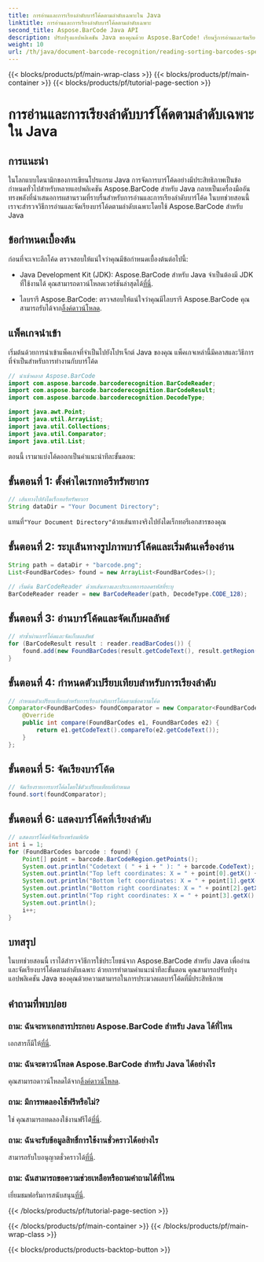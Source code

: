 ```yaml
---
title: การอ่านและการเรียงลำดับบาร์โค้ดตามลำดับเฉพาะใน Java
linktitle: การอ่านและการเรียงลำดับบาร์โค้ดตามลำดับเฉพาะ
second_title: Aspose.BarCode Java API
description: ปรับปรุงแอปพลิเคชัน Java ของคุณด้วย Aspose.BarCode! เรียนรู้การอ่านและจัดเรียงบาร์โค้ดอย่างมีประสิทธิภาพ ปฏิบัติตามคำแนะนำทีละขั้นตอนของเราเพื่อการบูรณาการที่ราบรื่น
weight: 10
url: /th/java/document-barcode-recognition/reading-sorting-barcodes-specific-order/
---
```


{{< blocks/products/pf/main-wrap-class >}}
{{< blocks/products/pf/main-container >}}
{{< blocks/products/pf/tutorial-page-section >}}

# การอ่านและการเรียงลำดับบาร์โค้ดตามลำดับเฉพาะใน Java


## การแนะนำ

ในโลกแบบไดนามิกของการเขียนโปรแกรม Java การจัดการบาร์โค้ดอย่างมีประสิทธิภาพเป็นข้อกำหนดทั่วไปสำหรับหลายแอปพลิเคชัน Aspose.BarCode สำหรับ Java กลายเป็นเครื่องมืออันทรงพลังที่นำเสนอการผสานรวมที่ราบรื่นสำหรับการอ่านและการเรียงลำดับบาร์โค้ด ในบทช่วยสอนนี้ เราจะสำรวจวิธีการอ่านและจัดเรียงบาร์โค้ดตามลำดับเฉพาะโดยใช้ Aspose.BarCode สำหรับ Java

## ข้อกำหนดเบื้องต้น

ก่อนที่จะเจาะลึกโค้ด ตรวจสอบให้แน่ใจว่าคุณมีข้อกำหนดเบื้องต้นต่อไปนี้:

-  Java Development Kit (JDK): Aspose.BarCode สำหรับ Java จำเป็นต้องมี JDK ที่ใช้งานได้ คุณสามารถดาวน์โหลดเวอร์ชันล่าสุดได้[ที่นี่](https://www.oracle.com/java/technologies/javase-downloads.html).

-  ไลบรารี Aspose.BarCode: ตรวจสอบให้แน่ใจว่าคุณมีไลบรารี Aspose.BarCode คุณสามารถรับได้จาก[ลิ้งค์ดาวน์โหลด](https://releases.aspose.com/barcode/java/).

## แพ็คเกจนำเข้า

เริ่มต้นด้วยการนำเข้าแพ็คเกจที่จำเป็นไปยังโปรเจ็กต์ Java ของคุณ แพ็คเกจเหล่านี้มีคลาสและวิธีการที่จำเป็นสำหรับการทำงานกับบาร์โค้ด

```java
// นำเข้าคลาส Aspose.BarCode
import com.aspose.barcode.barcoderecognition.BarCodeReader;
import com.aspose.barcode.barcoderecognition.BarCodeResult;
import com.aspose.barcode.barcoderecognition.DecodeType;

import java.awt.Point;
import java.util.ArrayList;
import java.util.Collections;
import java.util.Comparator;
import java.util.List;
```

ตอนนี้ เรามาแบ่งโค้ดออกเป็นคำแนะนำทีละขั้นตอน:

## ขั้นตอนที่ 1: ตั้งค่าไดเรกทอรีทรัพยากร

```java
// เส้นทางไปยังไดเร็กทอรีทรัพยากร
String dataDir = "Your Document Directory";
```

 แทนที่`"Your Document Directory"`ด้วยเส้นทางจริงไปยังไดเร็กทอรีเอกสารของคุณ

## ขั้นตอนที่ 2: ระบุเส้นทางรูปภาพบาร์โค้ดและเริ่มต้นเครื่องอ่าน

```java
String path = dataDir + "barcode.png";
List<FoundBarCodes> found = new ArrayList<FoundBarCodes>();

// เริ่มต้น BarCodeReader ด้วยเส้นทางและประเภทการถอดรหัสที่ระบุ
BarCodeReader reader = new BarCodeReader(path, DecodeType.CODE_128);
```

## ขั้นตอนที่ 3: อ่านบาร์โค้ดและจัดเก็บผลลัพธ์

```java
// ทำซ้ำผ่านบาร์โค้ดและจัดเก็บผลลัพธ์
for (BarCodeResult result : reader.readBarCodes()) {
    found.add(new FoundBarCodes(result.getCodeText(), result.getRegion()));
}
```

## ขั้นตอนที่ 4: กำหนดตัวเปรียบเทียบสำหรับการเรียงลำดับ

```java
// กำหนดตัวเปรียบเทียบสำหรับการเรียงลำดับบาร์โค้ดตามข้อความโค้ด
Comparator<FoundBarCodes> foundComparator = new Comparator<FoundBarCodes>() {
    @Override
    public int compare(FoundBarCodes e1, FoundBarCodes e2) {
        return e1.getCodeText().compareTo(e2.getCodeText());
    }
};
```

## ขั้นตอนที่ 5: จัดเรียงบาร์โค้ด

```java
// จัดเรียงรายการบาร์โค้ดโดยใช้ตัวเปรียบเทียบที่กำหนด
found.sort(foundComparator);
```

## ขั้นตอนที่ 6: แสดงบาร์โค้ดที่เรียงลำดับ

```java
// แสดงบาร์โค้ดที่จัดเรียงพร้อมพิกัด
int i = 1;
for (FoundBarCodes barcode : found) {
    Point[] point = barcode.BarCodeRegion.getPoints();
    System.out.println("Codetext ( " + i + " ): " + barcode.CodeText);
    System.out.println("Top left coordinates: X = " + point[0].getX() + ", Y = " + point[0].getY());
    System.out.println("Bottom left coordinates: X = " + point[1].getX() + ", Y = " + point[1].getY());
    System.out.println("Bottom right coordinates: X = " + point[2].getX() + ", Y = " + point[2].getY());
    System.out.println("Top right coordinates: X = " + point[3].getX() + ", Y = " + point[3].getY());
    System.out.println();
    i++;
}
```

## บทสรุป

ในบทช่วยสอนนี้ เราได้สำรวจวิธีการใช้ประโยชน์จาก Aspose.BarCode สำหรับ Java เพื่ออ่านและจัดเรียงบาร์โค้ดตามลำดับเฉพาะ ด้วยการทำตามคำแนะนำทีละขั้นตอน คุณสามารถปรับปรุงแอปพลิเคชัน Java ของคุณด้วยความสามารถในการประมวลผลบาร์โค้ดที่มีประสิทธิภาพ

## คำถามที่พบบ่อย

### ถาม: ฉันจะหาเอกสารประกอบ Aspose.BarCode สำหรับ Java ได้ที่ไหน
 เอกสารก็มีให้[ที่นี่](https://reference.aspose.com/barcode/java/).

### ถาม: ฉันจะดาวน์โหลด Aspose.BarCode สำหรับ Java ได้อย่างไร
 คุณสามารถดาวน์โหลดได้จาก[ลิ้งค์ดาวน์โหลด](https://releases.aspose.com/barcode/java/).

### ถาม: มีการทดลองใช้ฟรีหรือไม่?
 ใช่ คุณสามารถทดลองใช้งานฟรีได้[ที่นี่](https://releases.aspose.com/).

### ถาม: ฉันจะรับข้อมูลสิทธิ์การใช้งานชั่วคราวได้อย่างไร
 สามารถรับใบอนุญาตชั่วคราวได้[ที่นี่](https://purchase.aspose.com/temporary-license/).

### ถาม: ฉันสามารถขอความช่วยเหลือหรือถามคำถามได้ที่ไหน
 เยี่ยมชมฟอรั่มการสนับสนุน[ที่นี่](https://forum.aspose.com/c/barcode/13).

{{< /blocks/products/pf/tutorial-page-section >}}

{{< /blocks/products/pf/main-container >}}
{{< /blocks/products/pf/main-wrap-class >}}

{{< blocks/products/products-backtop-button >}}
